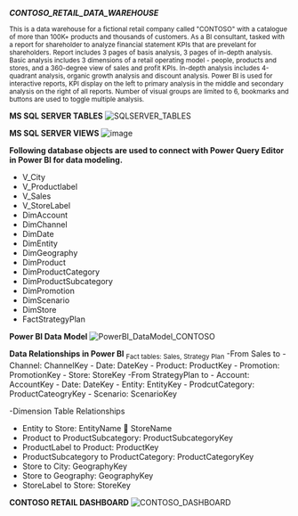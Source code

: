 ***CONTOSO_RETAIL_DATA_WAREHOUSE***

<sub>This is a data warehouse for a fictional retail company called "CONTOSO" with a catalogue of more than 100K+ products and thousands of customers. As a BI consultant, tasked with a report for shareholder to analyze financial statement KPIs that are prevelant for shareholders.
Report includes 3 pages of basis analysis, 3 pages of in-depth analysis. Basic analysis includes 3 dimensions of a retail operating model - people, products and stores, and a 360-degree view of sales and profit KPIs. In-depth analysis includes 4-quadrant analysis, organic growth analysis and discount analysis.
Power BI is used for interactive reports, KPI display on the left to primary analysis in the middle and secondary analysis on the right of all reports. Number of visual groups are limited to 6, bookmarks and buttons are used to toggle multiple analysis.</sub>

**MS SQL SERVER TABLES**
![SQLSERVER_TABLES](https://github.com/krishnak-de/CONTOSO_RETAIL_DATA_WAREHOUSE/assets/130612282/0642f0c0-b55c-4139-b593-419bb9c9c6c1)

**MS SQL SERVER VIEWS**
![image](https://github.com/krishnak-de/CONTOSO_RETAIL_DATA_WAREHOUSE/assets/130612282/264a5cf5-f6e2-45a1-a6a8-92d87e1b152d)

**Following database objects are used to connect with Power Query Editor in Power BI for data modeling.**
  -	V_City
  -	V_Productlabel
  - V_Sales
  -	V_StoreLabel
  - DimAccount
  -	DimChannel
  -	DimDate
  -	DimEntity
  -	DimGeography
  -	DimProduct
  -	DimProductCategory
  -	DimProductSubcategory
  -	DimPromotion
  -	DimScenario
  -	DimStore
  -	FactStrategyPlan

**Power BI Data Model**
![PowerBI_DataModel_CONTOSO](https://github.com/krishnak-de/CONTOSO_RETAIL_DATA_WAREHOUSE/assets/130612282/7d9befce-c61d-4c8d-9d1b-2d83969ba75c)

**Data Relationships in Power BI**
  <sub>Fact tables: Sales, Strategy Plan</sub>
  -From Sales to
    -	Channel: ChannelKey
    -	Date: DateKey
    -	Product: ProductKey
    -	Promotion: PromotionKey
    -	Store: StoreKey
  -From StrategyPlan to
    -	Account: AccountKey
    -	Date: DateKey
    -	Entity: EntityKey
    -	ProdcutCategory: ProductCateogryKey
    -	Scenario: ScenarioKey
    
-Dimension Table Relationships
  -	Entity to Store: EntityName  StoreName
  -	Product to ProductSubcategory: ProductSubcategoryKey
  -	ProductLabel to Product: ProductKey
  -	ProductSubcategory to ProductCategory: ProductCategoryKey
  -	Store to City: GeographyKey
  -	Store to Geography: GeographyKey
  -	StoreLabel to Store: StoreKey

**CONTOSO RETAIL DASHBOARD**
![CONTOSO_DASHBOARD](https://github.com/krishnak-de/CONTOSO_RETAIL_DATA_WAREHOUSE/assets/130612282/adcb28f6-60bc-4156-b620-a78b565aca71)
